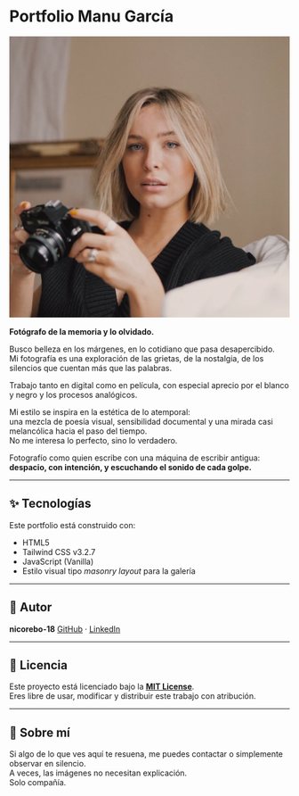 # Portfolio Manu García

![Avatar](dist/assets/Avatar.png)

**Fotógrafo de la memoria y lo olvidado.**

Busco belleza en los márgenes, en lo cotidiano que pasa desapercibido.  
Mi fotografía es una exploración de las grietas, de la nostalgia, de los silencios que cuentan más que las palabras.

Trabajo tanto en digital como en película, con especial aprecio por el blanco y negro y los procesos analógicos.

Mi estilo se inspira en la estética de lo atemporal:  
una mezcla de poesía visual, sensibilidad documental y una mirada casi melancólica hacia el paso del tiempo.  
No me interesa lo perfecto, sino lo verdadero.

Fotografío como quien escribe con una máquina de escribir antigua:  
**despacio, con intención, y escuchando el sonido de cada golpe.**

---

## ✨ Tecnologías

Este portfolio está construido con:

- HTML5
- Tailwind CSS v3.2.7
- JavaScript (Vanilla)
- Estilo visual tipo *masonry layout* para la galería

---

## 👤 Autor

**nicorebo-18** [GitHub](https://github.com/nicorebo-18) · [LinkedIn](https://www.linkedin.com/in/nicorebo18)

---

## 🪪 Licencia

Este proyecto está licenciado bajo la **[MIT License](LICENSE)**.  
Eres libre de usar, modificar y distribuir este trabajo con atribución.

---

## 📸 Sobre mí

Si algo de lo que ves aquí te resuena, me puedes contactar o simplemente observar en silencio.  
A veces, las imágenes no necesitan explicación.  
Solo compañía.